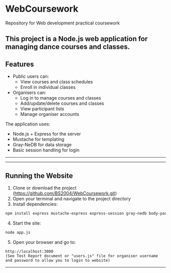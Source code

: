 # WebCoursework
Repository for Web development practical coursework 

This project is a Node.js web application for managing dance courses and classes.
---
## Features

- Public users can:
  - View courses and class schedules
  - Enroll in individual classes
- Organisers can:
  - Log in to manage courses and classes
  - Add/update/delete courses and classes
  - View participant lists
  - Manage organiser accounts

The application uses:
- Node.js + Express for the server
- Mustache for templating
- Gray-NeDB for data storage
- Basic session handling for login
---

---
##  Running the Website

1. Clone or download the project (https://github.com/BS2004/WebCoursework.git)
2. Open your terminal and navigate to the project directory 
3. Install dependencies:
```bash
npm install express mustache-express express-session gray-nedb body-parser
```
4. Start the site:

```bash
node app.js
```

5. Open your browser and go to:

```
http://localhost:3000
(See Test Report document or "users.js" file for organiser username and password to allow you to login to website) 

```
---
